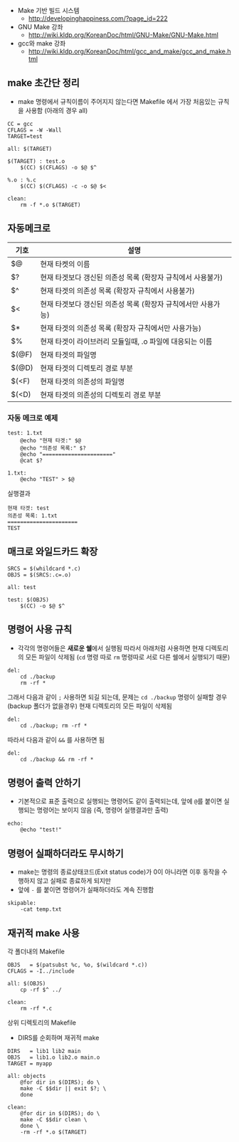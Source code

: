 * Make 기반 빌드 시스템
  * http://developinghappiness.com/?page_id=222
* GNU Make 강좌
  * http://wiki.kldp.org/KoreanDoc/html/GNU-Make/GNU-Make.html
* gcc와 make 강좌
  * http://wiki.kldp.org/KoreanDoc/html/gcc_and_make/gcc_and_make.html

## make 초간단 정리
* make 명령에서 규칙이름이 주어지지 않는다면 Makefile 에서 가장 처음있는 규칙을 사용함 (아래의 경우 all)
```make
CC = gcc
CFLAGS = -W -Wall
TARGET=test

all: $(TARGET)

$(TARGET) : test.o
	$(CC) $(CFLAGS) -o $@ $^

%.o : %.c
	$(CC) $(CFLAGS) -c -o $@ $<

clean:
	rm -f *.o $(TARGET)
```

## 자동메크로
| 기호 | 설명 |
| --- | --- |
| $@  | 현재 타켓의 이름 |
| $?  | 현재 타겟보다 갱신된 의존성 목록 (확장자 규칙에서 사용불가) |
| $^  | 현재 타겟의 의존성 목록 (확장자 규칙에서 사용불가) |
| $<  | 현재 타겟보다 갱신된 의존성 목록 (확장자 규칙에서만 사용가능) |
| $*  | 현재 타겟의 의존성 목록 (확장자 규칙에서만 사용가능) |
| $%  | 현재 타겟이 라이브러리 모듈일때, .o 파일에 대응되는 이름 |
| $(@F) | 현재 타겟의 파일명 |
| $(@D) | 현재 타겟의 디렉토리 경로 부분 |
| $(<F) | 현재 타겟의 의존성의 파일명 |
| $(<D) | 현재 타겟의 의존성의 디렉토리 경로 부분 |

### 자동 메크로 예제
```make
test: 1.txt
	@echo "현재 타겟:" $@
	@echo "의존성 목록:" $?
	@echo "======================"
	@cat $?
 
1.txt:
	@echo "TEST" > $@
```
실행결과
```
현재 타겟: test
의존성 목록: 1.txt
======================
TEST
```

## 매크로 와일드카드 확장
```make
SRCS = $(whildcard *.c)
OBJS = $(SRCS:.c=.o)

all: test

test: $(OBJS)
	$(CC) -o $@ $^
```

## 명령어 사용 규칙
* 각각의 명령어들은 **새로운 쉘**에서 실행됨
따라서 아래처럼 사용하면 현재 디렉토리의 모든 파일이 삭제됨 (`cd` 명령 따로 `rm` 명령따로 서로 다른 쉘에서 실행되기 때문)
```make
del:
	cd ./backup
	rm -rf *
```
그래서 다음과 같이 `;` 사용하면 되길 되는데, 문제는 `cd ./backup` 명령이 실패할 경우(backup 폴더가 없을경우) 현재 디렉토리의 모든 파일이 삭제됨
```make
del:
	cd ./backup; rm -rf *
```
따라서 다음과 같이 `&&` 를 사용하면 됨
```make
del:
	cd ./backup && rm -rf *
```

## 명령어 출력 안하기
* 기본적으로 표준 출력으로 실행되는 명령어도 같이 출력되는데, 앞에 `@`를 붙이면 실행되는 명령어는 보이지 않음 (즉, 명령어 실행결과만 출력)
```make
echo:
	@echo "test!"
```

## 명령어 실패하더라도 무시하기
* make는 명령의 종료상태코드(Exit status code)가 0이 아니라면 이후 동작을 수행하지 않고 실패로 종료하게 되지만
* 앞에 `-` 를 붙이면 명령어가 실패하더라도 계속 진행함
```make
skipable:
	-cat temp.txt
```

## 재귀적 make 사용
각 폴더내의 Makefile
```make
OBJS   = $(patsubst %c, %o, $(wildcard *.c))
CFLAGS = -I../include

all: $(OBJS)
	cp -rf $^ ../

clean:
	rm -rf *.c
```

상위 디렉토리의 Makefile
* DIRS를 순회하며 재귀적 make
```make
DIRS   = lib1 lib2 main
OBJS   = lib1.o lib2.o main.o
TARGET = myapp

all: objects
	@for dir in $(DIRS); do \
	make -C $$dir || exit $?; \
	done
	
clean:
	@for dir in $(DIRS); do \
	make -C $$dir clean \
	done \
	-rm -rf *.o $(TARGET)
```
